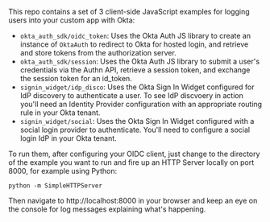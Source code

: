 This repo contains a set of 3 client-side JavaScript examples for logging users into your custom app with Okta:

* `okta_auth_sdk/oidc_token`: Uses the Okta Auth JS library to create an instance of `OktaAuth` to redirect to Okta for hosted login, and retrieve and store tokens from the authorization server.
* `okta_auth_sdk/session`:  Uses the Okta Auth JS library to submit a user's credentials via the Authn API, retrieve a session token, and exchange the session token for an id_token.
* `signin_widget/idp_disco`: Uses the Okta Sign In Widget configured for IdP discovery to authenticate a user. To see IdP discvoery in action you'll need an Identity Provider configuration with an appropriate routing rule in your Okta tenant.
* `signin_widget/social`: Uses the Okta Sign In Widget configured with a social login provider to authenticate. You'll need to configure a social login IdP in your Okta tenant.

To run them, after configuring your OIDC client, just change to the directory of the example you want to run and fire up an HTTP Server locally on port 8000, for example using Python:

    python -m SimpleHTTPServer

Then navigate to http://localhost:8000 in your browser and keep an eye on the console for log messages explaining what's happening.
